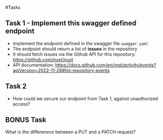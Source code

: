 #Tasks

## Task 1 - Implement this swagger defined endpoint
- Implement the endpoint defined in the swagger file `swagger.yaml`
- The endpoint should return a list of **issues** in the repository
- It should fetch issues via the Github API for this repository: https://github.com/nuxt/nuxt
- API documentation: https://docs.github.com/en/rest/activity/events?apiVersion=2022-11-28#list-repository-events

## Task 2
- How could we secure our endpoint from Task 1, against unauthorized access?

## BONUS Task
What is the differenece between a PUT and a PATCH request?
